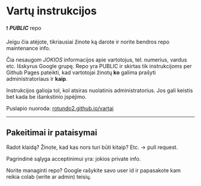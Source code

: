# Vartų instrukcijos

:exclamation: ***PUBLIC*** repo

Jeigu čia atėjote, tikriausiai žinote ką darote ir norite bendros repo maintenance info.

Čia nesaugom _JOKIOS_ informacijos apie vartotojus, tel. numerius, vardus etc. Išskyrus Google grupę. Repo yra PUBLIC ir skirtas tik instrukcijoms per Github Pages pateikti, kad vartotojai žinotų **ko** galima prašyti administratoriaus ir **kaip**.

Instrukcijos galioja tol, kol atsiras nuolatinis administratorius. Jos gali keistis bet kada be išankstinio įspėjimo.

Puslapio nuoroda: [rotundo2.github.io/vartai](https://rotundo2.github.io/vartai)

---

## Pakeitimai ir pataisymai

Radot klaidą? Žinote, kad kas nors turi būti kitaip? Etc. &rarr; pull request.

Pagrindinė sąlyga acceptinimui yra: jokios private info.

Norite managinti repo? Google rašykite savo user id ir papasakote kam reikia colab (write ar admin) teisių.
